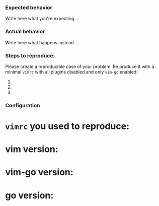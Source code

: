 ### Expected behavior

Write here what you're expecting ...

### Actual behavior

Write here what happens instead ...

### Steps to reproduce:

Please create a reproducible case of your problem. Re produce it 
with a minimal `vimrc` with all plugins disabled and only `vim-go`
enabled:

1.
2.
3.

### Configuration

# `vimrc` you used to reproduce:

# vim version: 

# vim-go version:

# go version:



